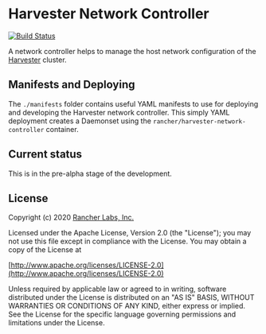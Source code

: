 Harvester Network Controller
========
[![Build Status](https://drone-publish.rancher.io/api/badges/harvester/network-controller-harvester/status.svg)](https://drone-publish.rancher.io/harvester/network-controller-harvester)

A network controller helps to manage the host network configuration of the [Harvester](https://github.com/harvester/harvester) cluster.

## Manifests and Deploying
The `./manifests` folder contains useful YAML manifests to use for deploying and developing the Harvester network controller. 
This simply YAML deployment creates a Daemonset using the `rancher/harvester-network-controller` container.

## Current status

This is in the pre-alpha stage of the development.

## License
Copyright (c) 2020 [Rancher Labs, Inc.](http://rancher.com)

Licensed under the Apache License, Version 2.0 (the "License");
you may not use this file except in compliance with the License.
You may obtain a copy of the License at

[http://www.apache.org/licenses/LICENSE-2.0](http://www.apache.org/licenses/LICENSE-2.0)

Unless required by applicable law or agreed to in writing, software
distributed under the License is distributed on an "AS IS" BASIS,
WITHOUT WARRANTIES OR CONDITIONS OF ANY KIND, either express or implied.
See the License for the specific language governing permissions and
limitations under the License.
